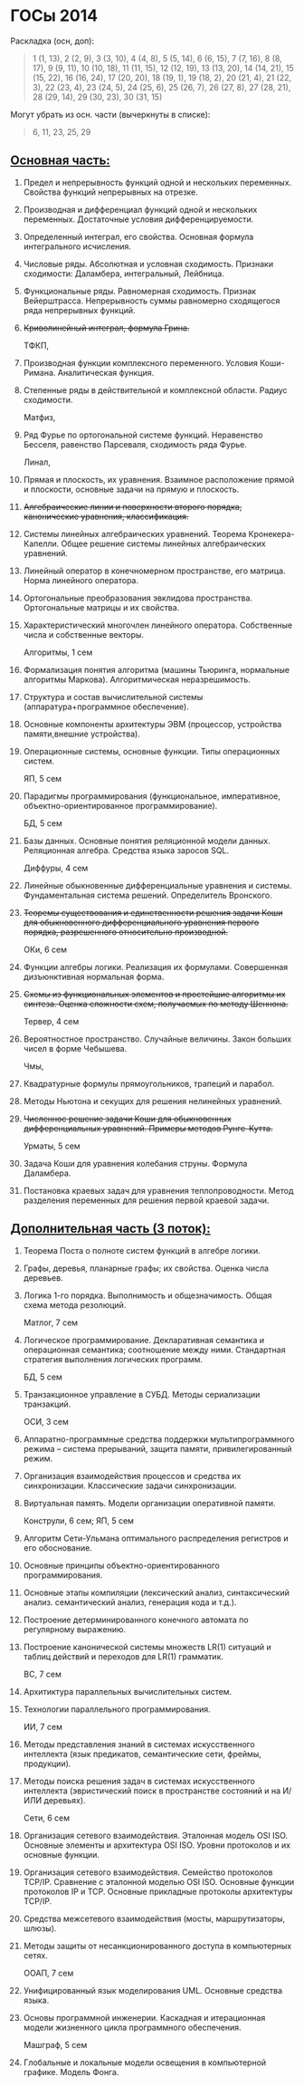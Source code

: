 # ГОСы 2014

Раскладка (осн, доп):

> 1 (1, 13), 2 (2, 9), 3 (3, 10), 4 (4, 8), 5 (5, 14), 6 (6, 15), 7 (7, 16), 8 (8, 17), 9 (9, 11), 10 (10, 18), 11 (11, 15), 12 (12, 19), 13 (13, 20), 14 (14, 21), 15 (15, 22), 16 (16, 24), 17 (20, 20), 18 (19, 1), 19 (18, 2), 20 (21, 4), 21 (22, 3), 22 (23, 4), 23 (24, 5), 24 (25, 6), 25 (26, 7), 26 (27, 8), 27 (28, 21), 28 (29, 14), 29 (30, 23), 30 (31, 15)

Могут убрать из осн. части (вычеркнуты в списке):

> 6, 11, 23, 25, 29


[Основная часть:](/math/)
---------------

<!-- Матан -->

1. Предел и непрерывность функций одной и нескольких переменных. Свойства функций  непрерывных на отрезке.
2. Производная и дифференциал функций одной и нескольких переменных. Достаточные   условия дифференцируемости.
3. Определенный интеграл, его свойства. Основная формула интегрального исчисления.
4. Числовые ряды. Абсолютная и условная сходимость. Признаки сходимости: Даламбера,  интегральный, Лейбница.
5. Функциональные ряды. Равномерная сходимость. Признак Вейерштрасса. Непрерывность суммы  равномерно сходящегося ряда непрерывных функций.
6. ~~Криволинейный интеграл, формула Грина.~~

	ТФКП,

7. Производная функции комплексного переменного. Условия Коши-Римана. Аналитическая  функция.
8. Степенные ряды в действительной и комплексной области. Радиус сходимости.

	Матфиз, 

9. Ряд Фурье по ортогональной системе функций. Неравенство Бесселя, равенство Парсеваля, сходимость ряда Фурье.

	Линал, 

10. Прямая и плоскость, их уравнения. Взаимное расположение прямой и плоскости, основные задачи на прямую и плоскость.
11. ~~Алгебраические линии и поверхности второго порядка, канонические уравнения, классификация.~~
12. Системы линейных алгебраических уравнений. Теорема Кронекера-Капелли. Общее решение системы линейных алгебраических уравнений.
13. Линейный оператор в конечномерном пространстве, его матрица. Норма линейного оператора.
14. Ортогональные преобразования эвклидова пространства. Ортогональные матрицы и их свойства.
15. Характеристический многочлен линейного оператора. Собственные числа и собственные векторы.

	Алгоритмы, 1 сем

16. Формализация понятия алгоритма (машины Тьюринга, нормальные алгоритмы Маркова). Алгоритмическая неразрешимость.
17. Структура и состав вычислительной системы (аппаратура+программное обеспечение).
18. Основные компоненты архитектуры ЭВМ (процессор, устройства памяти,внешние устройства).
19. Операционные системы, основные функции. Типы операционных систем.

	ЯП, 5 сем

20. Парадигмы программирования (функциональное, императивное, объектно-ориентированное программирование).

	БД, 5 сем

21. Базы данных. Основные понятия реляционной модели данных. Реляционная алгебра. Средства языка заросов SQL.
	
	Диффуры, 4 сем

22. Линейные обыкновенные дифференциальные уравнения и системы. Фундаментальная система решений. Определитель Вронского.
23. ~~Теоремы существования и единственности решения задачи Коши для обыкновенного дифференциального уравнения первого порядка, разрешенного относительно производной.~~

	ОКи, 6 сем

24. Функции алгебры логики. Реализация их формулами. Совершенная дизъюнктивная нормальная форма.
25. ~~Схемы из функциональных элементов и простейшие алгоритмы их синтеза. Оценка сложности схем, получаемых по методу Шеннона.~~

	Тервер, 4 сем

26. Вероятностное пространство. Случайные величины. Закон больших чисел в форме Чебышева.

	Чмы, 
	
27. Квадратурные формулы прямоугольников, трапеций и парабол.
28. Методы Ньютона и секущих для решения нелинейных уравнений.
29. ~~Численное решение задачи Коши для обыкновенных дифференциальных уравнений. Примеры методов Рунге-Кутта.~~

	Урматы, 5 сем

30. Задача Коши для уравнения колебания струны. Формула Даламбера.
31. Постановка краевых задач для уравнения теплопроводности.  Метод разделения переменных для решения первой краевой задачи.


[Дополнительная часть (3 поток):](/spec/)
-------------------------------

<!-- Дискретка, 2 сем -->

1. Теорема Поста о полноте систем функций в алгебре логики.
2. Графы, деревья, планарные графы; их свойства.  Оценка числа деревьев.
3. Логика 1-го порядка.  Выполнимость и общезначимость. Общая схема метода резолюций.

	Матлог, 7 сем

4. Логическое  программирование. Декларативная семантика и операционная семантика; соотношение между ними. Стандартная стратегия выполнения логических программ.

	БД, 5 сем

5. Транзакционное  управление  в СУБД. Методы сериализации транзакций.

	ОСИ, 3 сем

6. Аппаратно-программные средства поддержки мультипрограммного режима – система прерываний, защита памяти, привилегированный режим.
7. Организация взаимодействия процессов и средства их синхронизации. Классические задачи синхронизации.
8. Виртуальная память. Модели организации оперативной памяти.

	Конструли, 6 сем; ЯП, 5 сем

9. Алгоритм Сети-Ульмана оптимального распределения регистров и его обоснование.
10. Основные принципы объектно-ориентированного программирования.
11. Основные этапы компиляции (лексический анализ, синтаксический анализ. семантический анализ, генерация кода и т.д.).
12. Построение детерминированного конечного автомата по регулярному выражению.
13. Построение канонической системы множеств LR(1) ситуаций и таблиц действий и переходов для LR(1) грамматик.

	ВС, 7 сем

14. Архитиктура параллельных  вычислительных  систем.
15. Технологии параллельного программирования.

	ИИ, 7 сем

16. Методы  представления  знаний в системах искусственного интеллекта (язык предикатов, семантические сети, фреймы, продукции).
17. Методы поиска решения задач в  системах  искусственного интеллекта  (эвристический  поиск  в пространстве состояний и на И/ИЛИ деревьях).


	Сети, 6 сем

18. Организация сетевого взаимодействия. Эталонная  модель OSI ISO. Основные элементы и архитектура OSI ISO.  Уровни протоколов и  их основные функции.
19. Организация сетевого взаимодействия. Семейство протоколов TCP/IP.  Сравнение  с  эталонной моделью OSI ISO.  Основные функции протоколов IP и TCP. Основные прикладные протоколы архитектуры TCP/IP.
20. Средства межсетевого взаимодействия (мосты, маршрутизаторы, шлюзы).
21. Методы защиты от несанкционированного доступа в компьютерных сетях.

	ООАП, 7 сем

22. Унифицированный язык моделирования UML. Основные средства языка.
23. Основы программной инженерии. Каскадная и итерационная модели жизненного цикла программного обеспечения.

	Машграф, 5 сем

24. Глобальные и локальные модели освещения в компьютерной графике. Модель Фонга.

<!-- 
<hr>
[rbaulin@gmail.com](mailto:rbaulin@gmail.com) -->

<!-- > List mat+spec TOS and general information here. -->

  [1]: http://math.stackexchange.com/
  [2]: http://daringfireball.net/projects/markdown/syntax "Markdown"
  [3]: https://github.com/jmcmanus/pagedown-extra "Pagedown Extra"
  [4]: http://meta.math.stackexchange.com/questions/5020/mathjax-basic-tutorial-and-quick-reference
  [5]: https://code.google.com/p/google-code-prettify/
  [6]: http://highlightjs.org/

<!-- http://ru.wikiversity.org/wiki/%D0%97%D0%B0%D0%B4%D0%B0%D1%87%D0%B0_%D0%9A%D0%BE%D1%88%D0%B8_%D0%B4%D0%BB%D1%8F_%D1%83%D1%80%D0%B0%D0%B2%D0%BD%D0%B5%D0%BD%D0%B8%D1%8F_%D0%BA%D0%BE%D0%BB%D0%B5%D0%B1%D0%B0%D0%BD%D0%B8%D0%B9_%D1%81%D1%82%D1%80%D1%83%D0%BD%D1%8B._%D0%A4%D0%BE%D1%80%D0%BC%D1%83%D0%BB%D0%B0_%D0%94%D0%B0%D0%BB%D0%B0%D0%BC%D0%B1%D0%B5%D1%80%D0%B0 -->
